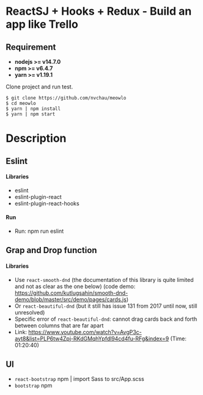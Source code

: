 # ReactSJ + Hooks + Redux - Build an app like Trello

## Requirement
* **nodejs >= v14.7.0**
* **npm >= v6.4.7**
* **yarn >= v1.19.1**

Clone project and run test.

```
$ git clone https://github.com/nvchau/meowlo
$ cd meowlo
$ yarn | npm install
$ yarn | npm start
```

# Description
## Eslint
#### Libraries
* eslint
* eslint-plugin-react
* eslint-plugin-react-hooks
#### Run
* Run: npm run eslint
## Grap and Drop function
#### Libraries
* Use `react-smooth-dnd` (the documentation of this library is quite limited and not as clear as the one below) (code demo: https://github.com/kutlugsahin/smooth-dnd-demo/blob/master/src/demo/pages/cards.js)
* Or `react-beautiful-dnd` (but it still has issue 131 from 2017 until now, still unresolved)
* Specific error of `react-beautiful-dnd`: cannot drag cards back and forth between columns that are far apart
* Link: https://www.youtube.com/watch?v=AvgP3c-ayt8&list=PLP6tw4Zpj-RKdGMqhYpfdl94cd4fu-RFg&index=9 (Time: 01:20:40)
## UI
* `react-bootstrap` npm | import Sass to src/App.scss
* `bootstrap` npm